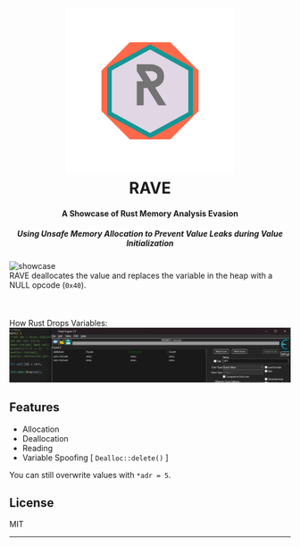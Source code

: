 <h1 align="center">
  <br>
  <a><img src="assets/ravelogo.png" alt="Rave" width="300"></a>
  <br>
  RAVE
  <br>
</h1>

<h4 align="center">A Showcase of Rust Memory Analysis Evasion</h4>
<h5 align="center">Using Unsafe Memory Allocation to Prevent Value Leaks during Value Initialization</h5>

<p align="center">

![showcase](assets/showcase.gif)
<br align="center">RAVE deallocates the value and replaces the variable in the heap with a NULL opcode (`0x40`).</br>
<br><br>
<br align="center">How Rust Drops Variables:</br>
![How rust drop variables](assets/vdrop.png)

</p>

## Features
- Allocation
- Deallocation
- Reading
- Variable Spoofing [ `Dealloc::delete()` ]

You can still overwrite values with `*adr = 5`.

## License

MIT

---